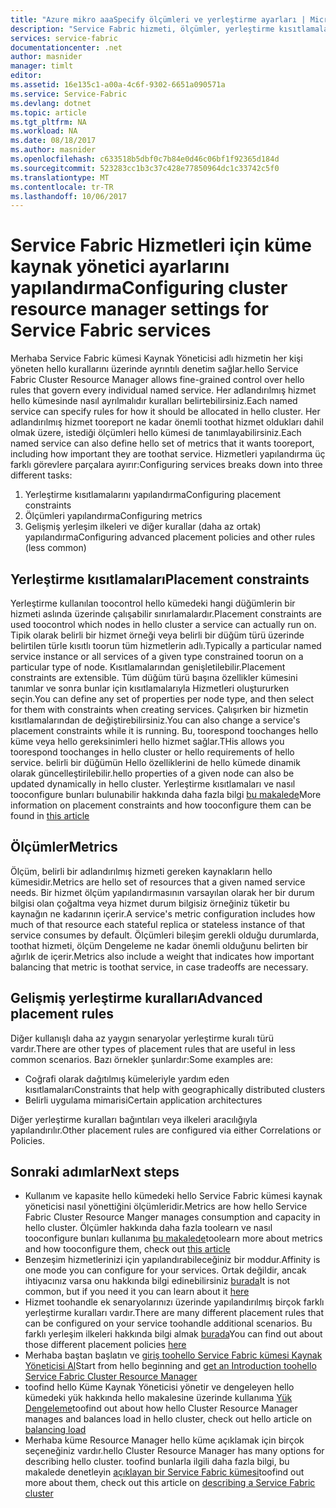```yaml
---
title: "Azure mikro aaaSpecify ölçümleri ve yerleştirme ayarları | Microsoft Docs"
description: "Service Fabric hizmeti, ölçümler, yerleştirme kısıtlamaları ve diğer yerleşim ilkeleri belirterek açıklayan."
services: service-fabric
documentationcenter: .net
author: masnider
manager: timlt
editor: 
ms.assetid: 16e135c1-a00a-4c6f-9302-6651a090571a
ms.service: Service-Fabric
ms.devlang: dotnet
ms.topic: article
ms.tgt_pltfrm: NA
ms.workload: NA
ms.date: 08/18/2017
ms.author: masnider
ms.openlocfilehash: c633518b5dbf0c7b84e0d46c06bf1f92365d184d
ms.sourcegitcommit: 523283cc1b3c37c428e77850964dc1c33742c5f0
ms.translationtype: MT
ms.contentlocale: tr-TR
ms.lasthandoff: 10/06/2017
---
```

# <a name="configuring-cluster-resource-manager-settings-for-service-fabric-services"></a><span data-ttu-id="d7e5a-103">Service Fabric Hizmetleri için küme kaynak yönetici ayarlarını yapılandırma</span><span class="sxs-lookup"><span data-stu-id="d7e5a-103">Configuring cluster resource manager settings for Service Fabric services</span></span>
<span data-ttu-id="d7e5a-104">Merhaba Service Fabric kümesi Kaynak Yöneticisi adlı hizmetin her kişi yöneten hello kurallarını üzerinde ayrıntılı denetim sağlar.</span><span class="sxs-lookup"><span data-stu-id="d7e5a-104">hello Service Fabric Cluster Resource Manager allows fine-grained control over hello rules that govern every individual named service.</span></span> <span data-ttu-id="d7e5a-105">Her adlandırılmış hizmet hello kümesinde nasıl ayrılmalıdır kuralları belirtebilirsiniz.</span><span class="sxs-lookup"><span data-stu-id="d7e5a-105">Each named service can specify rules for how it should be allocated in hello cluster.</span></span> <span data-ttu-id="d7e5a-106">Her adlandırılmış hizmet tooreport ne kadar önemli toothat hizmet oldukları dahil olmak üzere, istediği ölçümleri hello kümesi de tanımlayabilirsiniz.</span><span class="sxs-lookup"><span data-stu-id="d7e5a-106">Each named service can also define hello set of metrics that it wants tooreport, including how important they are toothat service.</span></span> <span data-ttu-id="d7e5a-107">Hizmetleri yapılandırma üç farklı görevlere parçalara ayırır:</span><span class="sxs-lookup"><span data-stu-id="d7e5a-107">Configuring services breaks down into three different tasks:</span></span>

1. <span data-ttu-id="d7e5a-108">Yerleştirme kısıtlamalarını yapılandırma</span><span class="sxs-lookup"><span data-stu-id="d7e5a-108">Configuring placement constraints</span></span>
2. <span data-ttu-id="d7e5a-109">Ölçümleri yapılandırma</span><span class="sxs-lookup"><span data-stu-id="d7e5a-109">Configuring metrics</span></span>
3. <span data-ttu-id="d7e5a-110">Gelişmiş yerleşim ilkeleri ve diğer kurallar (daha az ortak) yapılandırma</span><span class="sxs-lookup"><span data-stu-id="d7e5a-110">Configuring advanced placement policies and other rules (less common)</span></span>

## <a name="placement-constraints"></a><span data-ttu-id="d7e5a-111">Yerleştirme kısıtlamaları</span><span class="sxs-lookup"><span data-stu-id="d7e5a-111">Placement constraints</span></span>
<span data-ttu-id="d7e5a-112">Yerleştirme kullanılan toocontrol hello kümedeki hangi düğümlerin bir hizmeti aslında üzerinde çalışabilir sınırlamalardır.</span><span class="sxs-lookup"><span data-stu-id="d7e5a-112">Placement constraints are used toocontrol which nodes in hello cluster a service can actually run on.</span></span> <span data-ttu-id="d7e5a-113">Tipik olarak belirli bir hizmet örneği veya belirli bir düğüm türü üzerinde belirtilen türle kısıtlı toorun tüm hizmetlerin adlı.</span><span class="sxs-lookup"><span data-stu-id="d7e5a-113">Typically a particular named service instance or all services of a given type constrained toorun on a particular type of node.</span></span> <span data-ttu-id="d7e5a-114">Kısıtlamalarından genişletilebilir.</span><span class="sxs-lookup"><span data-stu-id="d7e5a-114">Placement constraints are extensible.</span></span> <span data-ttu-id="d7e5a-115">Tüm düğüm türü başına özellikler kümesini tanımlar ve sonra bunlar için kısıtlamalarıyla Hizmetleri oluştururken seçin.</span><span class="sxs-lookup"><span data-stu-id="d7e5a-115">You can define any set of properties per  node type, and then select for them with constraints when creating services.</span></span> <span data-ttu-id="d7e5a-116">Çalışırken bir hizmetin kısıtlamalarından de değiştirebilirsiniz.</span><span class="sxs-lookup"><span data-stu-id="d7e5a-116">You can also change a service's placement constraints while it is running.</span></span> <span data-ttu-id="d7e5a-117">Bu, toorespond toochanges hello küme veya hello gereksinimleri hello hizmet sağlar.</span><span class="sxs-lookup"><span data-stu-id="d7e5a-117">THis allows you toorespond toochanges in hello cluster or hello requirements of hello service.</span></span> <span data-ttu-id="d7e5a-118">belirli bir düğümün Hello özelliklerini de hello kümede dinamik olarak güncelleştirilebilir.</span><span class="sxs-lookup"><span data-stu-id="d7e5a-118">hello properties of a given node can also be updated dynamically in hello cluster.</span></span> <span data-ttu-id="d7e5a-119">Yerleştirme kısıtlamaları ve nasıl tooconfigure bunları bulunabilir hakkında daha fazla bilgi [bu makalede](service-fabric-cluster-resource-manager-cluster-description.md#node-properties-and-placement-constraints)</span><span class="sxs-lookup"><span data-stu-id="d7e5a-119">More information on placement constraints and how tooconfigure them can be found in [this article](service-fabric-cluster-resource-manager-cluster-description.md#node-properties-and-placement-constraints)</span></span>

## <a name="metrics"></a><span data-ttu-id="d7e5a-120">Ölçümler</span><span class="sxs-lookup"><span data-stu-id="d7e5a-120">Metrics</span></span>
<span data-ttu-id="d7e5a-121">Ölçüm, belirli bir adlandırılmış hizmeti gereken kaynakların hello kümesidir.</span><span class="sxs-lookup"><span data-stu-id="d7e5a-121">Metrics are hello set of resources that a given named service needs.</span></span> <span data-ttu-id="d7e5a-122">Bir hizmet ölçüm yapılandırmasının varsayılan olarak her bir durum bilgisi olan çoğaltma veya hizmet durum bilgisiz örneğiniz tüketir bu kaynağın ne kadarının içerir.</span><span class="sxs-lookup"><span data-stu-id="d7e5a-122">A service's metric configuration includes how much of that resource each stateful replica or stateless instance of that service consumes by default.</span></span> <span data-ttu-id="d7e5a-123">Ölçümleri bileşim gerekli olduğu durumlarda, toothat hizmeti, ölçüm Dengeleme ne kadar önemli olduğunu belirten bir ağırlık de içerir.</span><span class="sxs-lookup"><span data-stu-id="d7e5a-123">Metrics also include a weight that indicates how important balancing that metric is toothat service, in case tradeoffs are necessary.</span></span>

## <a name="advanced-placement-rules"></a><span data-ttu-id="d7e5a-124">Gelişmiş yerleştirme kuralları</span><span class="sxs-lookup"><span data-stu-id="d7e5a-124">Advanced placement rules</span></span>
<span data-ttu-id="d7e5a-125">Diğer kullanışlı daha az yaygın senaryolar yerleştirme kuralı türü vardır.</span><span class="sxs-lookup"><span data-stu-id="d7e5a-125">There are other types of placement rules that are useful in less common scenarios.</span></span> <span data-ttu-id="d7e5a-126">Bazı örnekler şunlardır:</span><span class="sxs-lookup"><span data-stu-id="d7e5a-126">Some examples are:</span></span>
- <span data-ttu-id="d7e5a-127">Coğrafi olarak dağıtılmış kümeleriyle yardım eden kısıtlamaları</span><span class="sxs-lookup"><span data-stu-id="d7e5a-127">Constraints that help with geographically distributed clusters</span></span>
- <span data-ttu-id="d7e5a-128">Belirli uygulama mimarisi</span><span class="sxs-lookup"><span data-stu-id="d7e5a-128">Certain application architectures</span></span>

<span data-ttu-id="d7e5a-129">Diğer yerleştirme kuralları bağıntıları veya ilkeleri aracılığıyla yapılandırılır.</span><span class="sxs-lookup"><span data-stu-id="d7e5a-129">Other placement rules are configured via either Correlations or Policies.</span></span>

## <a name="next-steps"></a><span data-ttu-id="d7e5a-130">Sonraki adımlar</span><span class="sxs-lookup"><span data-stu-id="d7e5a-130">Next steps</span></span>
- <span data-ttu-id="d7e5a-131">Kullanım ve kapasite hello kümedeki hello Service Fabric kümesi kaynak yöneticisi nasıl yönettiğini ölçümleridir.</span><span class="sxs-lookup"><span data-stu-id="d7e5a-131">Metrics are how hello Service Fabric Cluster Resource Manger manages consumption and capacity in hello cluster.</span></span> <span data-ttu-id="d7e5a-132">Ölçümler hakkında daha fazla toolearn ve nasıl tooconfigure bunları kullanıma [bu makalede](service-fabric-cluster-resource-manager-metrics.md)</span><span class="sxs-lookup"><span data-stu-id="d7e5a-132">toolearn more about metrics and how tooconfigure them, check out [this article](service-fabric-cluster-resource-manager-metrics.md)</span></span>
- <span data-ttu-id="d7e5a-133">Benzeşim hizmetlerinizi için yapılandırabileceğiniz bir moddur.</span><span class="sxs-lookup"><span data-stu-id="d7e5a-133">Affinity is one mode you can configure for your services.</span></span> <span data-ttu-id="d7e5a-134">Ortak değildir, ancak ihtiyacınız varsa onu hakkında bilgi edinebilirsiniz [burada](service-fabric-cluster-resource-manager-advanced-placement-rules-affinity.md)</span><span class="sxs-lookup"><span data-stu-id="d7e5a-134">It is not common, but if you need it you can learn about it [here](service-fabric-cluster-resource-manager-advanced-placement-rules-affinity.md)</span></span>
- <span data-ttu-id="d7e5a-135">Hizmet toohandle ek senaryolarınızı üzerinde yapılandırılmış birçok farklı yerleştirme kuralları vardır.</span><span class="sxs-lookup"><span data-stu-id="d7e5a-135">There are many different placement rules that can be configured on your service toohandle additional scenarios.</span></span> <span data-ttu-id="d7e5a-136">Bu farklı yerleşim ilkeleri hakkında bilgi almak [burada](service-fabric-cluster-resource-manager-advanced-placement-rules-placement-policies.md)</span><span class="sxs-lookup"><span data-stu-id="d7e5a-136">You can find out about those different placement policies [here](service-fabric-cluster-resource-manager-advanced-placement-rules-placement-policies.md)</span></span>
- <span data-ttu-id="d7e5a-137">Merhaba baştan başlatın ve [giriş toohello Service Fabric kümesi Kaynak Yöneticisi Al](service-fabric-cluster-resource-manager-introduction.md)</span><span class="sxs-lookup"><span data-stu-id="d7e5a-137">Start from hello beginning and [get an Introduction toohello Service Fabric Cluster Resource Manager](service-fabric-cluster-resource-manager-introduction.md)</span></span>
- <span data-ttu-id="d7e5a-138">toofind hello Küme Kaynak Yöneticisi yönetir ve dengeleyen hello kümedeki yük hakkında hello makalesine üzerinde kullanıma [Yük Dengeleme](service-fabric-cluster-resource-manager-balancing.md)</span><span class="sxs-lookup"><span data-stu-id="d7e5a-138">toofind out about how hello Cluster Resource Manager manages and balances load in hello cluster, check out hello article on [balancing load](service-fabric-cluster-resource-manager-balancing.md)</span></span>
- <span data-ttu-id="d7e5a-139">Merhaba küme Resource Manager hello küme açıklamak için birçok seçeneğiniz vardır.</span><span class="sxs-lookup"><span data-stu-id="d7e5a-139">hello Cluster Resource Manager has many options for describing hello cluster.</span></span> <span data-ttu-id="d7e5a-140">toofind bunlarla ilgili daha fazla bilgi, bu makalede denetleyin [açıklayan bir Service Fabric kümesi](service-fabric-cluster-resource-manager-cluster-description.md)</span><span class="sxs-lookup"><span data-stu-id="d7e5a-140">toofind out more about them, check out this article on [describing a Service Fabric cluster](service-fabric-cluster-resource-manager-cluster-description.md)</span></span>
